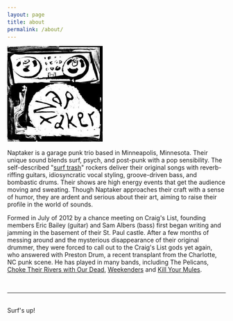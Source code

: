 ```yaml
---
layout: page
title: about
permalink: /about/
---
```

<img class="col one right" src="/img/prof_pic.jpg">

Naptaker is a garage punk trio based in Minneapolis, Minnesota. Their unique
sound blends surf, psych, and post-punk with a pop sensibility. The
self-described "[surf trash][surf-trash]" rockers deliver their original songs with
reverb-riffing guitars, idiosyncratic vocal styling, groove-driven bass, and
bombastic drums. Their shows are high energy events that get the audience moving
and sweating. Though Naptaker approaches their craft with a sense of humor, they
are ardent and serious about their art, aiming to raise their profile in the
world of sounds.

Formed in July of 2012 by a chance meeting on Craig's List, founding members
Eric Bailey (guitar) and Sam Albers (bass) first began writing and jamming in
the basement of their St. Paul castle. After a few months of messing around and
the mysterious disappearance of their original drummer, they were forced to call
out to the Craig's List gods yet again, who answered with Preston Drum, a recent
transplant from the Charlotte, NC punk scene. He has played in many bands,
including The Pelicans, [Choke Their Rivers with Our Dead][ctrwod],
[Weekenders][weekenders] and [Kill Your Mules](kill-your-mules).

<br/>
<hr/>
<br/>
<span class="contacticon center">
  <a href="https://facebook.com/naptakerband" target="_blank"><i class="fa fa-facebook-square" aria-hidden="true"></i></a>
  <a href="https://twitter.com/naptakerband" target="_blank"><i class="fa fa-twitter-square" aria-hidden="true"></i></a>
  <a href="https://last.fm/music/Naptaker" target="_blank"><i class="fa fa-lastfm-square" aria-hidden="true"></i></a>
  <!-- <a href="https://github.com/naptaker" target="_blank"><i class="fa fa-github-square" aria-hidden="true"></i></a> -->
  <a href="mailto:booking@naptakerr.com"><i class="fa fa-envelope-square" aria-hidden="true"></i></a>
</span>

<div class="col three caption"><span>Surf's up!</span></div>


[weekenders]: https://weekenders.bandcamp.com
[kill-your-mules]: https://killyourmules.bandcamp.com
[surf-trash]: http://www.last.fm/tag/surf+trash
[ctrwod]: https://www.youtube.com/watch?v=u4zVFYwO3G8
